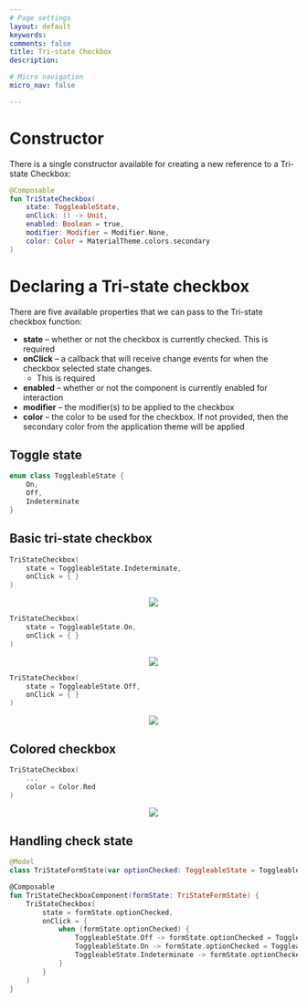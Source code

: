 ```yaml
---
# Page settings
layout: default
keywords:
comments: false
title: Tri-state Checkbox
description: 

# Micro navigation
micro_nav: false

---
```


# Constructor

There is a single constructor available for creating a new reference to a Tri-state Checkbox:

```kotlin
@Composable
fun TriStateCheckbox(
    state: ToggleableState,
    onClick: () -> Unit,
    enabled: Boolean = true,
    modifier: Modifier = Modifier.None,
    color: Color = MaterialTheme.colors.secondary
)
```

# Declaring a Tri-state checkbox

There are five available properties that we can pass to the Tri-state checkbox function:

* **state** – whether or not the checkbox is currently checked. This is required
* **onClick** – a callback that will receive change events for when the checkbox selected state changes. 
    * This is required
* **enabled** – whether or not the component is currently enabled for interaction
* **modifier** – the modifier(s) to be applied to the checkbox
* **color** – the color to be used for the checkbox. If not provided, then the secondary color from the application theme will be applied

## Toggle state

```kotlin
enum class ToggleableState {
    On,
    Off,
    Indeterminate
}
```

## Basic tri-state checkbox

```kotlin
TriStateCheckbox(
    state = ToggleableState.Indeterminate,
    onClick = { }
)
```
<p align="center">
  <img src="/academy/material/media/tristate_checkbox_indeterminate.png">
</p>

```kotlin
TriStateCheckbox(
    state = ToggleableState.On,
    onClick = { }
)
```
<p align="center">
  <img src="/academy/material/media/tristate_checkbox_on.png">
</p>

```kotlin
TriStateCheckbox(
    state = ToggleableState.Off,
    onClick = { }
)
```
<p align="center">
  <img src="/academy/material/media/tristate_checkbox_off.png">
</p>

## Colored checkbox

```kotlin
TriStateCheckbox(
    ...
    color = Color.Red
)
```
<p align="center">
  <img src="/academy/material/media/tristate_checkbox_colored.png">
</p>

## Handling check state

```kotlin
@Model
class TriStateFormState(var optionChecked: ToggleableState = ToggleableState.Indeterminate)

@Composable
fun TriStateCheckboxComponent(formState: TriStateFormState) {
    TriStateCheckbox(
        state = formState.optionChecked,
        onClick = {
            when (formState.optionChecked) {
                ToggleableState.Off -> formState.optionChecked = ToggleableState.Indeterminate
                ToggleableState.On -> formState.optionChecked = ToggleableState.Off
                ToggleableState.Indeterminate -> formState.optionChecked = ToggleableState.On
            }
        }
    )
}
```
